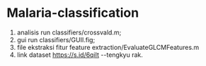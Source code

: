 # Malaria-classification
1. analisis run classifiers/crossvald.m;
2. gui run classifiers/GUII.fig;
3. file ekstraksi fitur feature extraction/EvaluateGLCMFeatures.m
4. link dataset https://s.id/6qiIt
--tengkyu rak.
